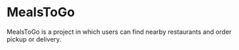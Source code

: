 # MealsToGo

MealsToGo is a project in which users can find nearby restaurants and order pickup or delivery.
